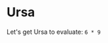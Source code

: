# Ursa

Let's get Ursa to evaluate: <code class="ursa-input">6 * 9</code>
        
<code class="ursa-result"></code>

<script src="/bundle.jsm"></script>
